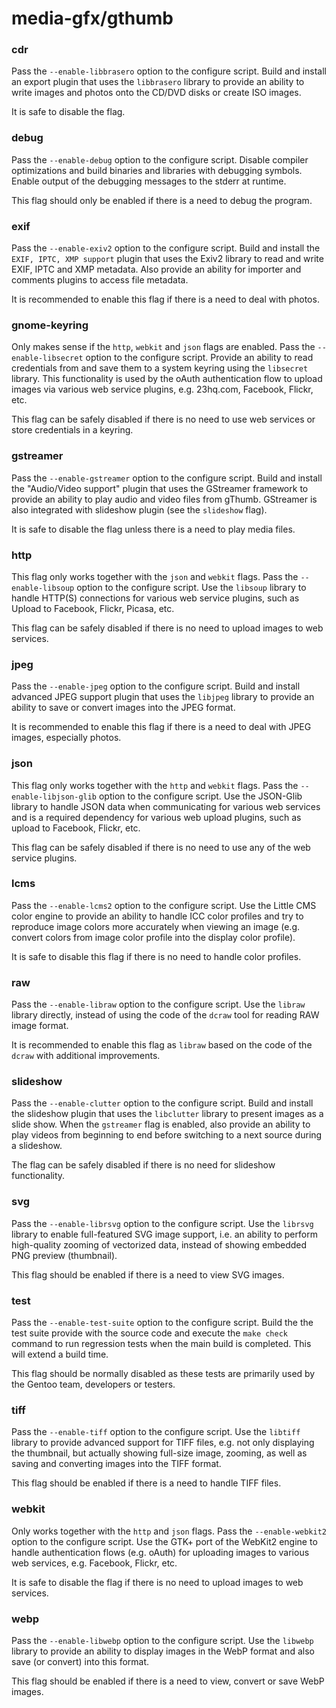 # media-gfx/gthumb

### cdr
Pass the `--enable-libbrasero` option to the configure script. Build and install an export plugin that uses the `libbrasero` library to provide an ability to write images and photos onto the CD/DVD disks or create ISO images.

It is safe to disable the flag.

### debug
Pass the `--enable-debug` option to the configure script. Disable compiler optimizations and build binaries and libraries with debugging symbols. Enable output of the debugging messages to the stderr at runtime.

This flag should only be enabled if there is a need to debug the program.

### exif
Pass the `--enable-exiv2` option to the configure script. Build and install the `EXIF, IPTC, XMP support` plugin that uses the Exiv2 library to read and write EXIF, IPTC and XMP metadata. Also provide an ability for importer and comments plugins to access file metadata.

It is recommended to enable this flag if there is a need to deal with photos.

### gnome-keyring
Only makes sense if the `http`, `webkit` and `json` flags are enabled. Pass the `--enable-libsecret` option to the configure script. Provide an ability to read credentials from and save them to a system keyring using the `libsecret` library. This functionality is used by the oAuth authentication flow to upload images via various web service plugins, e.g. 23hq.com, Facebook, Flickr, etc.

This flag can be safely disabled if there is no need to use web services or store credentials in a keyring.

### gstreamer
Pass the `--enable-gstreamer` option to the configure script. Build and install the "Audio/Video support" plugin that uses the GStreamer framework to provide an ability to play audio and video files from gThumb. GStreamer is also integrated with slideshow plugin (see the `slideshow` flag).

It is safe to disable the flag unless there is a need to play media files.

### http
This flag only works together with the `json` and `webkit` flags. Pass the `--enable-libsoup` option to the configure script. Use the `libsoup` library to handle HTTP(S) connections for various web service plugins, such as Upload to Facebook, Flickr, Picasa, etc.

This flag can be safely disabled if there is no need to upload images to web services.

### jpeg
Pass the `--enable-jpeg` option to the configure script. Build and install advanced JPEG support plugin that uses the `libjpeg` library to provide an ability to save or convert images into the JPEG format.

It is recommended to enable this flag if there is a need to deal with JPEG images, especially photos.

### json
This flag only works together with the `http` and `webkit` flags. Pass the `--enable-libjson-glib` option to the configure script. Use the JSON-Glib library to handle JSON data when communicating for various web services and is a required dependency for various web upload plugins, such as upload to Facebook, Flickr, etc.

This flag can be safely disabled if there is no need to use any of the web service plugins.

### lcms
Pass the `--enable-lcms2` option to the configure script. Use the Little CMS color engine to provide an ability to handle ICC color profiles and try to reproduce image colors more accurately when viewing an image (e.g. convert colors from image color profile into the display color profile).

It is safe to disable this flag if there is no need to handle color profiles.

### raw
Pass the `--enable-libraw` option to the configure script. Use the `libraw` library directly, instead of using the code of the `dcraw` tool for reading RAW image format.

It is recommended to enable this flag as `libraw` based on the code of the `dcraw` with additional improvements.

### slideshow
Pass the `--enable-clutter` option to the configure script. Build and install the slideshow plugin that uses the `libclutter` library to present images as a slide show. When the `gstreamer` flag is enabled, also provide an ability to play videos from beginning to end before switching to a next source during a slideshow.

The flag can be safely disabled if there is no need for slideshow functionality.

### svg
Pass the `--enable-librsvg` option to the configure script. Use the `librsvg` library to enable full-featured SVG image support, i.e. an ability to perform high-quality zooming of vectorized data, instead of showing embedded PNG preview (thumbnail).

This flag should be enabled if there is a need to view SVG images.

### test
Pass the `--enable-test-suite` option to the configure script. Build the the test suite provide with the source code and execute the `make check` command to run regression tests when the main build is completed. This will extend a build time.

This flag should be normally disabled as these tests are primarily used by the Gentoo team, developers or testers.

### tiff
Pass the `--enable-tiff` option to the configure script. Use the `libtiff` library to provide advanced support for TIFF files, e.g. not only displaying the thumbnail, but actually showing full-size image, zooming, as well as saving and converting images into the TIFF format.

This flag should be enabled if there is a need to handle TIFF files.

### webkit
Only works together with the `http` and `json` flags. Pass the `--enable-webkit2` option to the configure script. Use the GTK+ port of the WebKit2 engine to handle authentication flows (e.g. oAuth) for uploading images to various web services, e.g. Facebook, Flickr, etc.

It is safe to disable the flag if there is no need to upload images to web services.

### webp
Pass the `--enable-libwebp` option to the configure script. Use the `libwebp` library to provide an ability to display images in the WebP format and also save (or convert) into this format.

This flag should be enabled if there is a need to view, convert or save WebP images.
